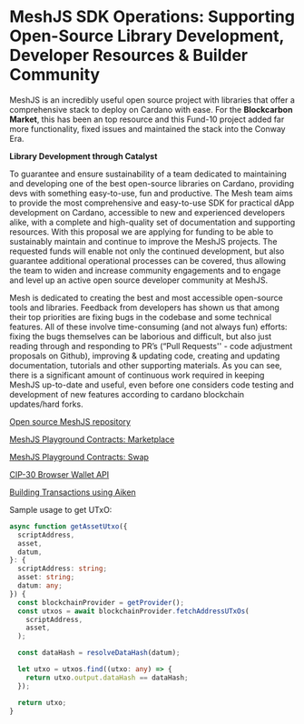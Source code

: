 # MeshJS SDK Operations: Supporting Open-Source Library Development, Developer Resources & Builder Community

MeshJS is an incredibly useful open source project with libraries that offer a comprehensive stack to deploy on Cardano with ease. For the **Blockcarbon Market**, this has been an top resource and this Fund-10 project added far more functionality, fixed issues and maintained the stack into the Conway Era. 


**Library Development through Catalyst**

To guarantee and ensure sustainability of a team dedicated to maintaining and developing one of the best open-source libraries on Cardano, providing devs with something easy-to-use, fun and productive.  The Mesh team aims to provide the most comprehensive and easy-to-use SDK for practical dApp development on Cardano, accessible to new and experienced developers alike, with a complete and high-quality set of documentation and supporting resources. With this proposal we are applying for funding to be able to sustainably maintain and continue to improve the MeshJS projects. The requested funds will enable not only the continued development, but also guarantee additional operational processes can be covered, thus allowing the team to widen and increase community engagements and to engage and level up an active open source developer community at MeshJS.


Mesh is dedicated to creating the best and most accessible open-source tools and libraries. Feedback from developers has shown us that among their top priorities are fixing bugs in the codebase and some technical features. All of these involve time-consuming (and not always fun) efforts: fixing the bugs themselves can be laborious and difficult, but also just reading through and responding to PR’s (“Pull Requests'' - code adjustment proposals on Github), improving & updating code, creating and updating documentation, tutorials and other supporting materials. As you can see, there is a significant amount of continuous work required in keeping MeshJS up-to-date and useful, even before one considers code testing and development of new features according to cardano blockchain updates/hard forks.

[Open source MeshJS repository](https://github.com/MeshJS/mesh)

[MeshJS Playground Contracts: Marketplace](https://meshjs.dev/smart-contracts/marketplace)

[MeshJS Playground Contracts: Swap](https://meshjs.dev/smart-contracts/swap)

[CIP-30 Browser Wallet API](https://meshjs.dev/apis/wallets/browserwallet)

[Building Transactions using Aiken](https://meshjs.dev/aiken/transactions)

Sample usage to get UTxO:

```typescript
async function getAssetUtxo({
  scriptAddress,
  asset,
  datum,
}: {
  scriptAddress: string;
  asset: string;
  datum: any;
}) {
  const blockchainProvider = getProvider();
  const utxos = await blockchainProvider.fetchAddressUTxOs(
    scriptAddress,
    asset,
  );

  const dataHash = resolveDataHash(datum);

  let utxo = utxos.find((utxo: any) => {
    return utxo.output.dataHash == dataHash;
  });

  return utxo;
}
```
